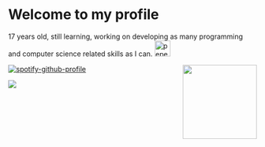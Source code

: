 # Welcome to my profile


17 years old, still learning, working on developing as many programming and computer science related skills as I can. <a href="https://emoji.gg/emoji/8194-pepe-yay"><img src="https://cdn3.emoji.gg/emojis/8194-pepe-yay.gif" width="32px" alt="pepe_yay"></a>

<img align='right' src="https://media.giphy.com/media/VgCDAzcKvsR6OM0uWg/giphy.gif" width="150">

[![spotify-github-profile](https://spotify-github-profile.vercel.app/api/view?uid=v7bp1w32z6wo64visfjv4lao0&cover_image=true&theme=novatorem&show_offline=true&background_color=121212&interchange=false&bar_color=53b14f&bar_color_cover=false)](https://spotify-github-profile.vercel.app/api/view?uid=v7bp1w32z6wo64visfjv4lao0&redirect=true)

![](https://komarev.com/ghpvc/?username=JustWacs&style=for-the-badge)

<!--
**JustWacs/JustWacs** is a ✨ _special_ ✨ repository because its `README.md` (this file) appears on your GitHub profile.

Here are some ideas to get you started:

- 🔭 I’m currently working on ...
- 🌱 I’m currently learning ...
- 👯 I’m looking to collaborate on ...
- 🤔 I’m looking for help with ...
- 💬 Ask me about ...
- 📫 How to reach me: ...
- 😄 Pronouns: ...
- ⚡ Fun fact: ...
-->
